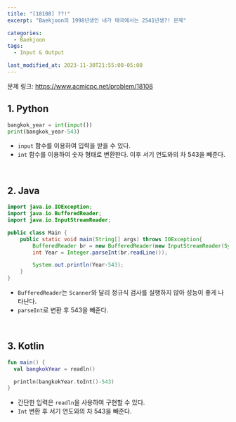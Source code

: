 ```yaml
---
title: "[18108] ??!"
excerpt: "Baekjoon의 1998년생인 내가 태국에서는 2541년생?! 문제"

categories:
  - Baekjoon
tags:
  - Input & Output

last_modified_at: 2023-11-30T21:55:00-05:00
---
```


문제 링크: https://www.acmicpc.net/problem/18108

## 1. Python

```python
bangkok_year = int(input())
print(bangkok_year-543)
```

- `input` 함수를 이용하여 입력을 받을 수 있다.
- `int` 함수를 이용하여 숫자 형태로 변환한다. 이후 서기 연도와의 차 543을 빼준다.

<br>

## 2. Java

```java
import java.io.IOException;
import java.io.BufferedReader;
import java.io.InputStreamReader;

public class Main {
    public static void main(String[] args) throws IOException{
        BufferedReader br = new BufferedReader(new InputStreamReader(System.in));
        int Year = Integer.parseInt(br.readLine());

        System.out.println(Year-543);
    }
}
```

- `BufferedReader`는 `Scanner`와 달리 정규식 검사를 실행하지 않아 성능이 좋게 나타난다.
- `parseInt`로 변환 후 543을 빼준다.

<br>

## 3. Kotlin

```kotlin
fun main() {
  val bangkokYear = readln()

  println(bangkokYear.toInt()-543)
}
```

- 간단한 입력은 `readln`을 사용하여 구현할 수 있다.
- `Int` 변환 후 서기 연도와의 차 543을 빼준다.
